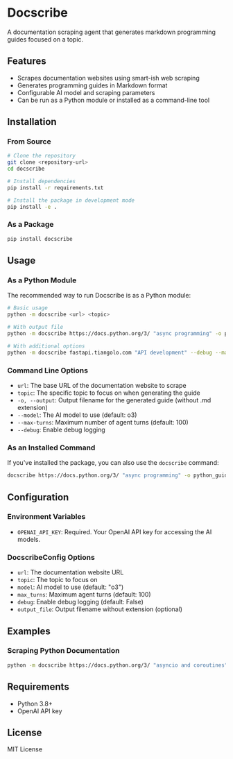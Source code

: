 # Docscribe

A documentation scraping agent that generates markdown programming guides focused on a topic.

## Features

- Scrapes documentation websites using smart-ish web scraping
- Generates  programming guides in Markdown format
- Configurable AI model and scraping parameters
- Can be run as a Python module or installed as a command-line tool

## Installation

### From Source

```bash
# Clone the repository
git clone <repository-url>
cd docscribe

# Install dependencies
pip install -r requirements.txt

# Install the package in development mode
pip install -e .
```

### As a Package

```bash
pip install docscribe
```

## Usage

### As a Python Module

The recommended way to run Docscribe is as a Python module:

```bash
# Basic usage
python -m docscribe <url> <topic>

# With output file
python -m docscribe https://docs.python.org/3/ "async programming" -o python_async_guide

# With additional options
python -m docscribe fastapi.tiangolo.com "API development" --debug --max-turns 50 -o fastapi_guide
```

### Command Line Options

- `url`: The base URL of the documentation website to scrape
- `topic`: The specific topic to focus on when generating the guide
- `-o, --output`: Output filename for the generated guide (without .md extension)
- `--model`: The AI model to use (default: o3)
- `--max-turns`: Maximum number of agent turns (default: 100)
- `--debug`: Enable debug logging

### As an Installed Command

If you've installed the package, you can also use the `docscribe` command:

```bash
docscribe https://docs.python.org/3/ "async programming" -o python_guide
```

## Configuration

### Environment Variables

- `OPENAI_API_KEY`: Required. Your OpenAI API key for accessing the AI models.

### DocscribeConfig Options

- `url`: The documentation website URL
- `topic`: The topic to focus on
- `model`: AI model to use (default: "o3")
- `max_turns`: Maximum agent turns (default: 100)
- `debug`: Enable debug logging (default: False)
- `output_file`: Output filename without extension (optional)

## Examples

### Scraping Python Documentation

```bash
python -m docscribe https://docs.python.org/3/ "asyncio and coroutines" -o python_asyncio
```

## Requirements

- Python 3.8+
- OpenAI API key

## License

MIT License 